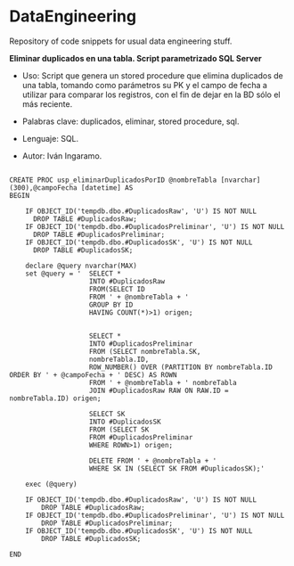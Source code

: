 # DataEngineering
Repository of code snippets for usual data engineering stuff.


**Eliminar duplicados en una tabla. Script parametrizado SQL Server**

- Uso: Script que genera un stored procedure que elimina duplicados de una tabla, tomando como parámetros su PK y el campo de fecha a utilizar para comparar los registros, con el fin de dejar en la BD sólo el más reciente.

- Palabras clave: duplicados, eliminar, stored procedure, sql.

- Lenguaje: SQL.

- Autor: Iván Ingaramo.


<pre><code>
CREATE PROC usp_eliminarDuplicadosPorID @nombreTabla [nvarchar](300),@campoFecha [datetime] AS
BEGIN

	IF OBJECT_ID('tempdb.dbo.#DuplicadosRaw', 'U') IS NOT NULL
	  DROP TABLE #DuplicadosRaw; 
	IF OBJECT_ID('tempdb.dbo.#DuplicadosPreliminar', 'U') IS NOT NULL
	  DROP TABLE #DuplicadosPreliminar; 
	IF OBJECT_ID('tempdb.dbo.#DuplicadosSK', 'U') IS NOT NULL
	  DROP TABLE #DuplicadosSK; 
  
	declare @query nvarchar(MAX)
	set @query = '	SELECT *
					INTO #DuplicadosRaw
					FROM(SELECT ID 
					FROM ' + @nombreTabla + '
					GROUP BY ID
					HAVING COUNT(*)>1) origen;
	

					SELECT * 
					INTO #DuplicadosPreliminar
					FROM (SELECT nombreTabla.SK,
					nombreTabla.ID,
					ROW_NUMBER() OVER (PARTITION BY nombreTabla.ID ORDER BY ' + @campoFecha + ' DESC) AS ROWN
					FROM ' + @nombreTabla + ' nombreTabla
					JOIN #DuplicadosRaw RAW ON RAW.ID = nombreTabla.ID) origen;

					SELECT SK
					INTO #DuplicadosSK
					FROM (SELECT SK 
					FROM #DuplicadosPreliminar
					WHERE ROWN>1) origen;

					DELETE FROM ' + @nombreTabla + '
					WHERE SK IN (SELECT SK FROM #DuplicadosSK);'

	exec (@query)

	IF OBJECT_ID('tempdb.dbo.#DuplicadosRaw', 'U') IS NOT NULL
		DROP TABLE #DuplicadosRaw; 
	IF OBJECT_ID('tempdb.dbo.#DuplicadosPreliminar', 'U') IS NOT NULL
		DROP TABLE #DuplicadosPreliminar; 
	IF OBJECT_ID('tempdb.dbo.#DuplicadosSK', 'U') IS NOT NULL
		DROP TABLE #DuplicadosSK; 
  
END
</code></pre>
